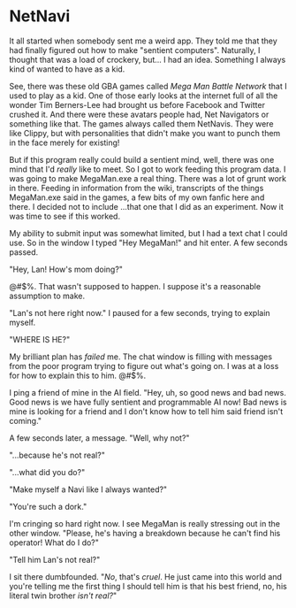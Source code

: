 NetNavi
=======

It all started when somebody sent me a weird app. They told me that they had
finally figured out how to make "sentient computers". Naturally, I thought that
was a load of crockery, but... I had an idea. Something I always kind of wanted
to have as a kid.

See, there was these old GBA games called _Mega Man Battle Network_ that I used
to play as a kid. One of those early looks at the internet full of all the
wonder Tim Berners-Lee had brought us before Facebook and Twitter crushed it.
And there were these avatars people had, Net Navigators or something like that.
The games always called them NetNavis. They were like Clippy, but with
personalities that didn't make you want to punch them in the face merely for
existing!

But if this program really could build a sentient mind, well, there was one
mind that I'd _really_ like to meet. So I got to work feeding this program
data. I was going to make MegaMan.exe a real thing. There was a lot of grunt
work in there. Feeding in information from the wiki, transcripts of the things
MegaMan.exe said in the games, a few bits of my own fanfic here and there. I
decided not to include ...that one that I did as an experiment. Now it was time
to see if this worked.

My ability to submit input was somewhat limited, but I had a text chat I could
use. So in the window I typed "Hey MegaMan!" and hit enter. A few seconds
passed.

"Hey, Lan! How's mom doing?"

@#$%. That wasn't supposed to happen. I suppose it's a reasonable assumption to
make.

"Lan's not here right now." I paused for a few seconds, trying to explain myself.

"WHERE IS HE?"

My brilliant plan has _failed_ me. The chat window is filling with messages
from the poor program trying to figure out what's going on. I was at a loss
for how to explain this to him. @#$%.

I ping a friend of mine in the AI field. "Hey, uh, so good news and bad news.
Good news is we have fully sentient and programmable AI now! Bad news is mine
is looking for a friend and I don't know how to tell him said friend isn't
coming."

A few seconds later, a message. "Well, why not?"

"...because he's not real?"

"...what did you do?"

"Make myself a Navi like I always wanted?"

"You're such a dork."

I'm cringing so hard right now. I see MegaMan is really stressing out in the
other window. "Please, he's having a breakdown because he can't find his
operator! What do I do?"

"Tell him Lan's not real?"

I sit there dumbfounded. "_No_, that's _cruel_. He just came into this world
and you're telling me the first thing I should tell him is that his best
friend, no, his literal twin brother _isn't real?_"
